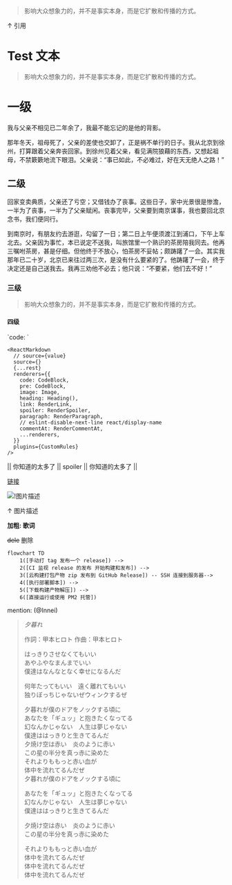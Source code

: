 > 影响大众想象力的，并不是事实本身，而是它扩散和传播的方式。

↑ 引用

# Test 文本

> 影响大众想象力的，并不是事实本身，而是它扩散和传播的方式。

# 一级

我与父亲不相见已二年余了，我最不能忘记的是他的背影。

那年冬天，祖母死了，父亲的差使也交卸了，正是祸不单行的日子。我从北京到徐州，打算跟着父亲奔丧回家。到徐州见着父亲，看见满院狼藉的东西，又想起祖母，不禁簌簌地流下眼泪。父亲说：“事已如此，不必难过，好在天无绝人之路！”

## 二级

回家变卖典质，父亲还了亏空；又借钱办了丧事。这些日子，家中光景很是惨澹，一半为了丧事，一半为了父亲赋闲。丧事完毕，父亲要到南京谋事，我也要回北京念书，我们便同行。

到南京时，有朋友约去游逛，勾留了一日；第二日上午便须渡江到浦口，下午上车北去。父亲因为事忙，本已说定不送我，叫旅馆里一个熟识的茶房陪我同去。他再三嘱咐茶房，甚是仔细。但他终于不放心，怕茶房不妥帖；颇踌躇了一会。其实我那年已二十岁，北京已来往过两三次，是没有什么要紧的了。他踌躇了一会，终于决定还是自己送我去。我再三劝他不必去；他只说：“不要紧，他们去不好！”

### 三级

> 影响大众想象力的，并不是事实本身，而是它扩散和传播的方式。

#### 四级

\`code: \`

```tsx
<ReactMarkdown
  // source={value}
  source={}
  {...rest}
  renderers={{
    code: CodeBlock,
    pre: CodeBlock,
    image: Image,
    heading: Heading(),
    link: RenderLink,
    spoiler: RenderSpoiler,
    paragraph: RenderParagraph,
    // eslint-disable-next-line react/display-name
    commentAt: RenderCommentAt,
    ...renderers,
  }}
  plugins={CustomRules}
/>
```

|| 你知道的太多了 || spoiler || 你知道的太多了 ||

[链接](https://baidu.com)

![!图片描述](https://gitee.com/xun7788/my-imagination/raw/master/uPic/1615516941397.jpg)

↑ 图片描述

**加粗: 歌词**

~~dele~~ 删除

```mermaid
flowchart TD
    1([手动打 tag 发布一个 release]) -->
    2([CI 监视 release 的发布 开始构建和发布]) -->
    3([云构建打包产物 zip 发布到 GitHub Release]) -- SSH 连接到服务器-->
    4([执行部署脚本]) -->
    5([下载构建产物解压]) -->
    6([直接运行或使用 PM2 托管])
```

mention: (@Innei)

> _夕暮れ_
>
> 作詞：甲本ヒロト
> 作曲：甲本ヒロト
>
> はっきりさせなくてもいい  
> あやふやなまんまでいい  
> 僕達はなんなとなく幸せになるんだ
>
> 何年たってもいい　遠く離れてもいい  
> 独りぼっちじゃないぜウィンクするぜ
>
> 夕暮れが僕のドアをノックする頃に  
> あなたを「ギュッ」と抱きたくなってる  
> 幻なんかじゃない　人生は夢じゃない  
> 僕達ははっきりと生きてるんだ  
> 夕焼け空は赤い　炎のように赤い  
> この星の半分を真っ赤に染めた  
> それよりももっと赤い血が  
> 体中を流れてるんだぜ  
> 夕暮れが僕のドアをノックする頃に
>
> あなたを「ギュッ」と抱きたくなってる  
> 幻なんかじゃない　人生は夢じゃない  
> 僕達ははっきりと生きてるんだ
>
> 夕焼け空は赤い　炎のように赤い  
> この星の半分を真っ赤に染めた
>
> それよりももっと赤い血が  
> 体中を流れてるんだぜ  
> 体中を流れてるんだぜ  
> 体中を流れてるんだぜ
